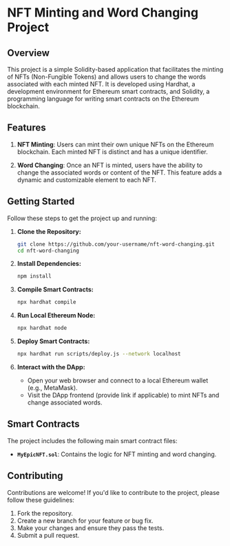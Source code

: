 # NFT Minting and Word Changing Project

## Overview

This project is a simple Solidity-based application that facilitates the minting of NFTs (Non-Fungible Tokens) and allows users to change the words associated with each minted NFT. It is developed using Hardhat, a development environment for Ethereum smart contracts, and Solidity, a programming language for writing smart contracts on the Ethereum blockchain.

## Features

1. **NFT Minting**: Users can mint their own unique NFTs on the Ethereum blockchain. Each minted NFT is distinct and has a unique identifier.

2. **Word Changing**: Once an NFT is minted, users have the ability to change the associated words or content of the NFT. This feature adds a dynamic and customizable element to each NFT.

## Getting Started

Follow these steps to get the project up and running:

1. **Clone the Repository:**
   ```bash
   git clone https://github.com/your-username/nft-word-changing.git
   cd nft-word-changing
   ```

2. **Install Dependencies:**
   ```bash
   npm install
   ```

3. **Compile Smart Contracts:**
   ```bash
   npx hardhat compile
   ```

4. **Run Local Ethereum Node:**
   ```bash
   npx hardhat node
   ```

5. **Deploy Smart Contracts:**
   ```bash
   npx hardhat run scripts/deploy.js --network localhost
   ```

6. **Interact with the DApp:**
   - Open your web browser and connect to a local Ethereum wallet (e.g., MetaMask).
   - Visit the DApp frontend (provide link if applicable) to mint NFTs and change associated words.

## Smart Contracts

The project includes the following main smart contract files:

- **`MyEpicNFT.sol`**: Contains the logic for NFT minting and word changing.

## Contributing

Contributions are welcome! If you'd like to contribute to the project, please follow these guidelines:

1. Fork the repository.
2. Create a new branch for your feature or bug fix.
3. Make your changes and ensure they pass the tests.
4. Submit a pull request.


